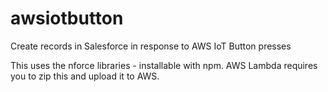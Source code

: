 # awsiotbutton
Create records in Salesforce in response to AWS IoT Button presses

This uses the nforce libraries - installable with npm.
AWS Lambda requires you to zip this and upload it to AWS.
